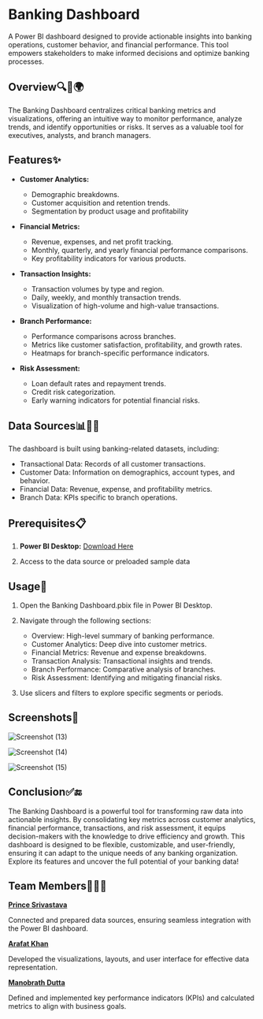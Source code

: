 # Banking Dashboard
A Power BI dashboard designed to provide actionable insights into banking operations, customer behavior, and financial performance. This tool empowers stakeholders to make informed decisions and optimize banking processes.

## Overview🔍📝🌍
The Banking Dashboard centralizes critical banking metrics and visualizations, offering an intuitive way to monitor performance, analyze trends, and identify opportunities or risks. It serves as a valuable tool for executives, analysts, and branch managers.

## **Features**✨
- **Customer Analytics:**
    - Demographic breakdowns.
    - Customer acquisition and retention trends.
    - Segmentation by product usage and profitability

- **Financial Metrics:**
    - Revenue, expenses, and net profit tracking.
    - Monthly, quarterly, and yearly financial performance comparisons.
    - Key profitability indicators for various products.

- **Transaction Insights:**
    - Transaction volumes by type and region.
    - Daily, weekly, and monthly transaction trends.
    - Visualization of high-volume and high-value transactions.

- **Branch Performance:**
    - Performance comparisons across branches.
    - Metrics like customer satisfaction, profitability, and growth rates.
    - Heatmaps for branch-specific performance indicators.

- **Risk Assessment:**
    - Loan default rates and repayment trends.
    - Credit risk categorization.
    - Early warning indicators for potential financial risks.
 
## **Data Sources**📊🔗💾
The dashboard is built using banking-related datasets, including:

- Transactional Data: Records of all customer transactions.
- Customer Data: Information on demographics, account types, and behavior.
- Financial Data: Revenue, expense, and profitability metrics.
- Branch Data: KPIs specific to branch operations.

## **Prerequisites**📋

1. **Power BI Desktop:** [Download Here](https://www.microsoft.com/en-us/download/details.aspx?id=58494)

2. Access to the data source or preloaded sample data

## **Usage**📖

1. Open the Banking Dashboard.pbix file in Power BI Desktop.

2. Navigate through the following sections:
    - Overview: High-level summary of banking performance.
    - Customer Analytics: Deep dive into customer metrics.
    - Financial Metrics: Revenue and expense breakdowns.
    - Transaction Analysis: Transactional insights and trends.
    - Branch Performance: Comparative analysis of branches.
    - Risk Assessment: Identifying and mitigating financial risks.

3. Use slicers and filters to explore specific segments or periods.

## **Screenshots**📸
![Screenshot (13)](https://github.com/user-attachments/assets/8307d388-d1e8-4b69-af5d-a1cbad1958b1)

![Screenshot (14)](https://github.com/user-attachments/assets/52279162-0bb6-416e-a629-0c1fd5238cf6)

![Screenshot (15)](https://github.com/user-attachments/assets/c747b183-cb6a-45a9-855f-e4dfc234d9fe)

## **Conclusion**✅🔚

The Banking Dashboard is a powerful tool for transforming raw data into actionable insights. By consolidating key metrics across customer analytics, financial performance, transactions, and risk assessment, it equips decision-makers with the knowledge to drive efficiency and growth. This dashboard is designed to be flexible, customizable, and user-friendly, ensuring it can adapt to the unique needs of any banking organization. Explore its features and uncover the full potential of your banking data!

## **Team Members**👤🤝👥
**[Prince Srivastava](https://github.com/PrinceSrivastava182)** 

Connected and prepared data sources, ensuring seamless integration with the Power BI dashboard.

**[Arafat Khan](https://github.com/Khanarafat01)**

Developed the visualizations, layouts, and user interface for effective data representation.

**[Manobrath Dutta](https://github.com/manobrath2002)**

Defined and implemented key performance indicators (KPIs) and calculated metrics to align with business goals.
